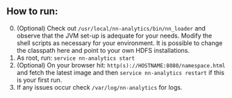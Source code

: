 ## How to run:

0. (Optional) Check out `/usr/local/nn-analytics/bin/nn_loader` and observe that the JVM set-up is adequate for your needs. Modify the shell scripts as necessary for your environment. It is possible to change the classpath here and point to your own HDFS installations.
1. As root, run: `service nn-analytics start`
2. (Optional) On your browser hit: `http(s)://HOSTNAME:8080/namespace.html` and fetch the latest image and then `service nn-analytics restart` if this is your first run.
3. If any issues occur check `/var/log/nn-analytics` for logs.